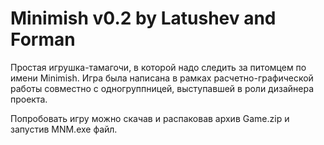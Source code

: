 Minimish v0.2 by Latushev and Forman
====================================

Простая игрушка-тамагочи, в которой надо следить за питомцем по имени Minimish. Игра была написана в рамках расчетно-графической работы совместно с одногруппницей, выступавшей в роли дизайнера проекта.

Попробовать игру можно скачав и распаковав архив Game.zip и запустив MNM.exe файл.
